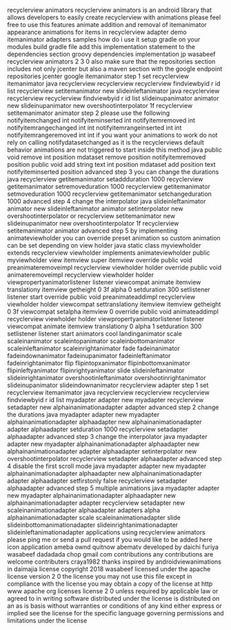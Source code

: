 recyclerview animators recyclerview animators is an android library that allows developers to easily create recyclerview with animations please feel free to use this features animate addition and removal of itemanimator appearance animations for items in recyclerview adapter demo itemanimator adapters samples how do i use it setup gradle on your modules build gradle file add this implementation statement to the dependencies section groovy dependencies implementation jp wasabeef recyclerview animators 2 3 0 also make sure that the repositories section includes not only jcenter but also a maven section with the google endpoint repositories jcenter google itemanimator step 1 set recyclerview itemanimator java recyclerview recyclerview recyclerview findviewbyid r id list recyclerview setitemanimator new slideinleftanimator java recyclerview recyclerview recyclerview findviewbyid r id list slideinupanimator animator new slideinupanimator new overshootinterpolator 1f recyclerview setitemanimator animator step 2 please use the following notifyitemchanged int notifyiteminserted int notifyitemremoved int notifyitemrangechanged int int notifyitemrangeinserted int int notifyitemrangeremoved int int if you want your animations to work do not rely on calling notifydatasetchanged as it is the recyclerviews default behavior animations are not triggered to start inside this method java public void remove int position mdataset remove position notifyitemremoved position public void add string text int position mdataset add position text notifyiteminserted position advanced step 3 you can change the durations java recyclerview getitemanimator setaddduration 1000 recyclerview getitemanimator setremoveduration 1000 recyclerview getitemanimator setmoveduration 1000 recyclerview getitemanimator setchangeduration 1000 advanced step 4 change the interpolator java slideinleftanimator animator new slideinleftanimator animator setinterpolator new overshootinterpolator or recyclerview setitemanimator new slideinupanimator new overshootinterpolator 1f recyclerview setitemanimator animator advanced step 5 by implementing animateviewholder you can override preset animation so custom animation can be set depending on view holder java static class myviewholder extends recyclerview viewholder implements animateviewholder public myviewholder view itemview super itemview override public void preanimateremoveimpl recyclerview viewholder holder override public void animateremoveimpl recyclerview viewholder holder viewpropertyanimatorlistener listener viewcompat animate itemview translationy itemview getheight 0 3f alpha 0 setduration 300 setlistener listener start override public void preanimateaddimpl recyclerview viewholder holder viewcompat settranslationy itemview itemview getheight 0 3f viewcompat setalpha itemview 0 override public void animateaddimpl recyclerview viewholder holder viewpropertyanimatorlistener listener viewcompat animate itemview translationy 0 alpha 1 setduration 300 setlistener listener start animators cool landinganimator scale scaleinanimator scaleintopanimator scaleinbottomanimator scaleinleftanimator scaleinrightanimator fade fadeinanimator fadeindownanimator fadeinupanimator fadeinleftanimator fadeinrightanimator flip flipintopxanimator flipinbottomxanimator flipinleftyanimator flipinrightyanimator slide slideinleftanimator slideinrightanimator overshootinleftanimator overshootinrightanimator slideinupanimator slideindownanimator recyclerview adapter step 1 set recyclerview itemanimator java recyclerview recyclerview recyclerview findviewbyid r id list myadapter adapter new myadapter recyclerview setadapter new alphainanimationadapter adapter advanced step 2 change the durations java myadapter adapter new myadapter alphainanimationadapter alphaadapter new alphainanimationadapter adapter alphaadapter setduration 1000 recyclerview setadapter alphaadapter advanced step 3 change the interpolator java myadapter adapter new myadapter alphainanimationadapter alphaadapter new alphainanimationadapter adapter alphaadapter setinterpolator new overshootinterpolator recyclerview setadapter alphaadapter advanced step 4 disable the first scroll mode java myadapter adapter new myadapter alphainanimationadapter alphaadapter new alphainanimationadapter adapter alphaadapter setfirstonly false recyclerview setadapter alphaadapter advanced step 5 multiple animations java myadapter adapter new myadapter alphainanimationadapter alphaadapter new alphainanimationadapter adapter recyclerview setadapter new scaleinanimationadapter alphaadapter adapters alpha alphainanimationadapter scale scaleinanimationadapter slide slideinbottomanimationadapter slideinrightanimationadapter slideinleftanimationadapter applications using recyclerview animators please ping me or send a pull request if you would like to be added here icon application ameba ownd quitnow abematv developed by daichi furiya wasabeef dadadada chop gmail com contributions any contributions are welcome contributers craya1982 thanks inspired by androidviewanimations in daimajia license copyright 2018 wasabeef licensed under the apache license version 2 0 the license you may not use this file except in compliance with the license you may obtain a copy of the license at http www apache org licenses license 2 0 unless required by applicable law or agreed to in writing software distributed under the license is distributed on an as is basis without warranties or conditions of any kind either express or implied see the license for the specific language governing permissions and limitations under the license